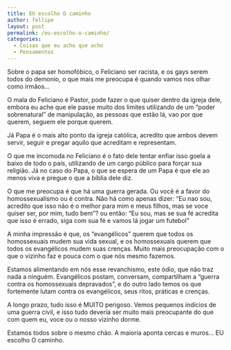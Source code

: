 ```yaml
---
title: EU escolho O caminho
author: fellipe
layout: post
permalink: /eu-escolho-o-caminho/
categories:
  - Coisas que eu acho que acho
  - Pensamentos
---
```

Sobre o papa ser homofóbico, o Feliciano ser racista, e os gays serem todos do demonio, o que mais me preocupa é quando vamos nos olhar como irmãos&#8230;

O mala do Feliciano é Pastor, pode fazer o que quiser dentro da igreja dele, embora eu ache que ele passe muito dos limites utilizando de um &#8220;poder sobrenatural&#8221; de manipulação, as pessoas que estão lá, vao por que querem, seguem ele porque querem.

Já Papa é o mais alto ponto da igreja católica, acredito que ambos devem servir, seguir e pregar aquilo que acreditam e representam.

O que me incomoda no Feliciano é o fato dele tentar enfiar isso goela a baixo de todo o país, utilizando de um cargo público para forçar sua religião. Já no caso do Papa, o que se espera de um Papa é que ele ao menos viva e pregue o que a bíblia dele diz.

O que me preocupa é que há uma guerra gerada. Ou você é a favor do homossexualismo ou é contra. Não há como apenas dizer: &#8220;Eu nao sou, acredito que isso não é o melhor para mim e meus filhos, mas se voce quiser ser, por mim, tudo bem&#8221;? ou então: &#8220;Eu sou, mas se sua fé acredita que isso é errado, siga com sua fé e vamos lá jogar um futebol&#8221;

A minha impressão é que, os &#8220;evangélicos&#8221; querem que todos os homossexuais mudem sua vida sexual, e os homossexuais querem que todos os evangélicos mudem suas crenças. Muito mais preocupação com o que o vizinho faz e pouca com o que nós mesmo fazemos.

Estamos alimentando em nós esse revanchismo, este ódio, que não traz nada a ninguém. Evangélicos postam, conversam, compartilham a &#8220;guerra contra os homossexuais depravados&#8221;, e do outro lado temos os que fortemente lutam contra os evangélicos, seus ritos, práticas e crenças.

A longo prazo, tudo isso é MUITO perigoso. Vemos pequenos indícios de uma guerra civil, e isso tudo deveria ser muito mais preocupante do que com quem eu, voce ou o nosso vizinho dorme.

Estamos todos sobre o mesmo chão. A maioria aponta cercas e muros&#8230; EU escolho O caminho.